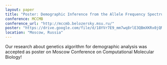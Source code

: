 ```yaml
---
layout: paper
title: "Poster: Demographic Inference from the Allele Frequency Spectrum"
conference: MCCMB
conference_url: "http://mccmb.belozersky.msu.ru/"
poster: "https://drive.google.com/file/d/18YVr7E9_mm7wq8rlE3QBmXKRx0jQMSV2/view?usp=sharing"
location: "Moscow, Russia"
---
```


Our research about genetics algorithm for demographic analysis was accepted as poster on Moscow Conference on Computational Molecular Biology!
